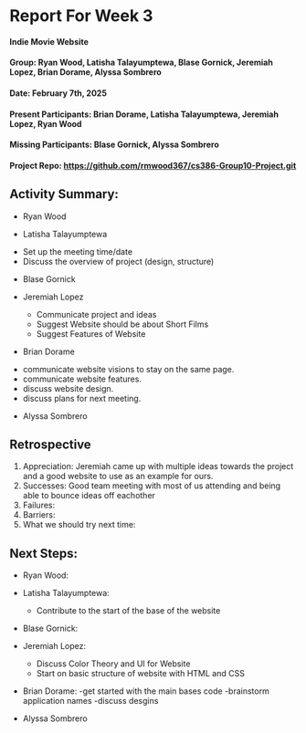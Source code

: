# Report For Week 3

#### Indie Movie Website
#### Group: Ryan Wood, Latisha Talayumptewa, Blase Gornick, Jeremiah Lopez, Brian Dorame, Alyssa Sombrero
#### Date: February 7th, 2025
#### Present Participants: Brian Dorame, Latisha Talayumptewa, Jeremiah Lopez, Ryan Wood
#### Missing Participants: Blase Gornick, Alyssa Sombrero
#### Project Repo: https://github.com/rmwood367/cs386-Group10-Project.git

## Activity Summary:
* Ryan Wood
  
* Latisha Talayumptewa
- Set up the meeting time/date
- Discuss the overview of project (design, structure)
* Blase Gornick

* Jeremiah Lopez
  - Communicate project and ideas
  - Suggest Website should be about Short Films
  - Suggest Features of Website

* Brian Dorame
 - communicate website visions  to stay on the same page.
  - communicate website features.
  - discuss website design.
  - discuss plans for next meeting.
* Alyssa Sombrero

## Retrospective
1. Appreciation: Jeremiah came up with multiple ideas towards the project and a good website to use as an example for ours.
2. Successes: Good team meeting with most of us attending and being able to bounce ideas off eachother
3. Failures: 
4. Barriers:
5. What we should try next time:

## Next Steps:
* Ryan Wood:
  
* Latisha Talayumptewa:
   - Contribute to the start of the base of the website 
* Blase Gornick:
  
* Jeremiah Lopez:
  - Discuss Color Theory and UI for Website
  - Start on basic structure of website with HTML and CSS
  
* Brian Dorame:
  -get started with the main bases code
  -brainstorm application names
  -discuss desgins

* Alyssa Sombrero
